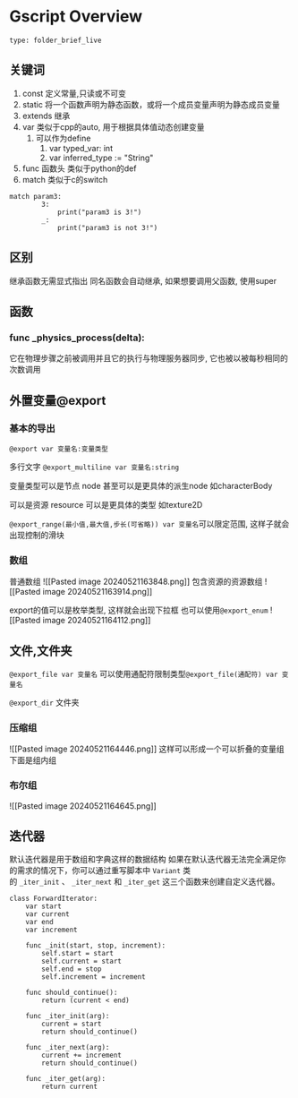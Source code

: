 # Gscript Overview
 
```ccard
type: folder_brief_live
```
 
## 关键词
1. const 定义常量,只读或不可变
2. static 将一个函数声明为静态函数，或将一个成员变量声明为静态成员变量
3. extends 继承
4. var 类似于cpp的auto, 用于根据具体值动态创建变量
	1. 可以作为define
		1. var typed_var: int
		2. var inferred_type := "String"
5. func 函数头 类似于python的def
6. match 类似于c的switch
```
match param3:
		3:
			print("param3 is 3!")
		_:
			print("param3 is not 3!")
```


## 区别
继承函数无需显式指出
同名函数会自动继承, 如果想要调用父函数, 使用super

## 函数
### func \_physics\_process(delta):
它在物理步骤之前被调用并且它的执行与物理服务器同步, 它也被以被每秒相同的次数调用

## 外置变量@export
### 基本的导出
`@export var 变量名:变量类型`

多行文字
`@export_multiline var 变量名:string`

变量类型可以是节点 node
甚至可以是更具体的派生node 如characterBody

可以是资源 resource
可以是更具体的类型 如texture2D

`@export_range(最小值,最大值,步长(可省略)) var 变量名`可以限定范围, 这样子就会出现控制的滑块

### 数组
普通数组
![[Pasted image 20240521163848.png]]
包含资源的资源数组
![[Pasted image 20240521163914.png]]

export的值可以是枚举类型, 这样就会出现下拉框
也可以使用`@export_enum`
![[Pasted image 20240521164112.png]]

## 文件,文件夹
`@export_file var 变量名`
可以使用通配符限制类型`@export_file(通配符) var 变量名`

`@export_dir` 文件夹


### 压缩组

![[Pasted image 20240521164446.png]]
这样可以形成一个可以折叠的变量组
下面是组内组

### 布尔组
![[Pasted image 20240521164645.png]]

## 迭代器
默认迭代器是用于数组和字典这样的数据结构
如果在默认迭代器无法完全满足你的需求的情况下，你可以通过重写脚本中 `Variant` 类的 `_iter_init` 、 `_iter_next` 和 `_iter_get` 这三个函数来创建自定义迭代器。

```
class ForwardIterator:
	var start
	var current
	var end
	var increment

	func _init(start, stop, increment):
		self.start = start
		self.current = start
		self.end = stop
		self.increment = increment

	func should_continue():
		return (current < end)

	func _iter_init(arg):
		current = start
		return should_continue()

	func _iter_next(arg):
		current += increment
		return should_continue()

	func _iter_get(arg):
		return current
```